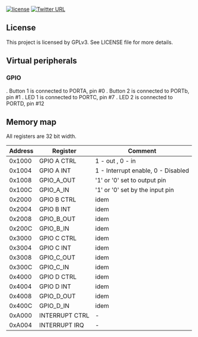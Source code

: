 
[![license](https://img.shields.io/badge/license-GNU--3.0-green.svg)](https://github.com/mariusmm/RISC-V-TLM/blob/master/LICENSE)
[![Twitter URL](https://img.shields.io/twitter/url/http/shields.io.svg?style=social)](https://twitter.com/mariusmonton)

## License

This project is licensed by GPLv3. See LICENSE file for more details.

## Virtual peripherals

### GPIO

. Button 1 is connected to PORTA, pin #0
. Button 2 is connected to PORTb, pin #1
. LED 1 is connected to PORTC, pin #7
. LED 2 is connected to PORTD, pin #12

## Memory map

All registers are 32 bit width.

| Address | Register | Comment |
| ---- | ---- | ---- |
| 0x1000 | GPIO A CTRL | 1 - out , 0 - in |
| 0x1004 | GPIO A INT | 1 - Interrupt enable, 0 - Disabled | 
| 0x1008 | GPIO_A_OUT | '1' or '0' set to output pin |
| 0x100C | GPIO_A_IN | '1' or '0' set by the input pin |
| 0x2000 | GPIO B CTRL | idem |
| 0x2004 | GPIO B INT | idem |
| 0x2008 | GPIO_B_OUT | idem |
| 0x200C | GPIO_B_IN | idem |
| 0x3000 | GPIO C CTRL | idem |
| 0x3004 | GPIO C INT | idem |
| 0x3008 | GPIO_C_OUT | idem |
| 0x300C | GPIO_C_IN | idem |
| 0x4000 | GPIO D CTRL | idem |
| 0x4004 | GPIO D INT | idem |
| 0x4008 | GPIO_D_OUT | idem |
| 0x400C | GPIO_D_IN | idem |
| 0xA000 | INTERRUPT CTRL | - |
| 0xA004 | INTERRUPT IRQ | - |
